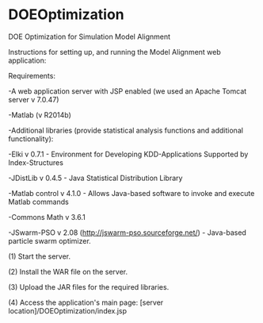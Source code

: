 # DOEOptimization
DOE Optimization for Simulation Model Alignment

Instructions for setting up, and running the Model Alignment web application:

Requirements:

-A web application server with JSP enabled (we used an Apache Tomcat server v 7.0.47)

-Matlab (v R2014b)

-Additional libraries (provide statistical analysis functions and additional functionality):

 -Elki v 0.7.1 - Environment for Developing KDD-Applications Supported by Index-Structures
 
 -JDistLib v 0.4.5 - Java Statistical Distribution Library
 
 -Matlab control v 4.1.0 - Allows Java-based software to invoke and execute Matlab commands
 
 -Commons Math v 3.6.1
 
 -JSwarm-PSO v 2.08 (http://jswarm-pso.sourceforge.net/) - Java-based particle swarm optimizer.

(1) Start the server.

(2) Install the WAR file on the server.

(3) Upload the JAR files for the required libraries.

(4) Access the application's main page: [server location]/DOEOptimization/index.jsp
